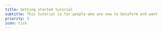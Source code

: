 ```yaml
---
title: Getting started tutorial
subtitle: This tutorial is for people who are new to Dataform and want to be taught how to set up a new project. We will show you how to create your own data model, how to test and document it and how to run schedules on it.
priority: 3
icon: tick
---
```

